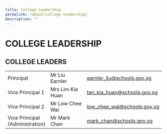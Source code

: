 ```yaml
---
title: College Leadership
permalink: /about/college-leadership/
description: ""
---
```

# COLLEGE LEADERSHIP

## COLLEGE LEADERS

|                 |                  |                             |
|--------------|------------------|-----------|
| Principal                          | Mr Liu Earnler   | [earnler\_liu@schools.gov.sg](mailto:earnler_liu@schools.gov.sg)  |
| Vice Principal 1                   | Mrs Lim Kia Huan | [tan\_kia\_huan@schools.gov.sg](mailto:tan_kia_huan@schools.gov.sg) |
| Vice Principal 2                   | Mr Low Chee Wai  | [low\_chee\_wai@schools.gov.sg](mailto:low_chee_wai@schools.gov.sg) |
| Vice Principal<br>(Administration) | Mr Mark Chan     | [mark\_chan@schools.gov.sg](mailto:mark_chan@schools.gov.sg)    |